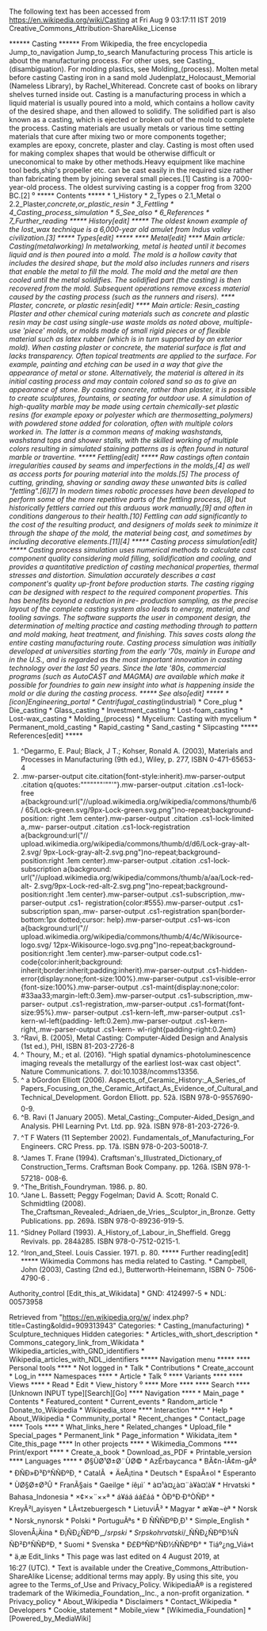 The following text has been accessed from https://en.wikipedia.org/wiki/Casting at Fri Aug 9 03:17:11 IST 2019
Creative_Commons_Attribution-ShareAlike_License





















****** Casting ******
From Wikipedia, the free encyclopedia
Jump_to_navigation Jump_to_search
Manufacturing process
This article is about the manufacturing process. For other uses, see Casting_
(disambiguation).
For molding plastics, see Molding_(process).
Molten metal before casting
Casting iron in a sand mold
Judenplatz_Holocaust_Memorial (Nameless Library), by Rachel_Whiteread. Concrete
cast of books on library shelves turned inside out.
Casting is a manufacturing process in which a liquid material is usually poured
into a mold, which contains a hollow cavity of the desired shape, and then
allowed to solidify. The solidified part is also known as a casting, which is
ejected or broken out of the mold to complete the process. Casting materials
are usually metals or various time setting materials that cure after mixing two
or more components together; examples are epoxy, concrete, plaster and clay.
Casting is most often used for making complex shapes that would be otherwise
difficult or uneconomical to make by other methods.Heavy equipment like machine
tool beds,ship's propeller etc. can be cast easily in the required size rather
than fabricating them by joining several small pieces.[1]
Casting is a 7000-year-old process. The oldest surviving casting is a copper
frog from 3200 BC.[2]
⁰
***** Contents *****
    * 1_History
    * 2_Types
          o 2.1_Metal
          o 2.2_Plaster,_concrete,_or_plastic_resin
    * 3_Fettling
    * 4_Casting_process_simulation
    * 5_See_also
    * 6_References
    * 7_Further_reading
***** History[edit] *****
The oldest known example of the lost_wax technique is a 6,000-year old amulet
from Indus valley civilization.[3]
***** Types[edit] *****
**** Metal[edit] ****
Main article: Casting_(metalworking)
In metalworking, metal is heated until it becomes liquid and is then poured
into a mold. The mold is a hollow cavity that includes the desired shape, but
the mold also includes runners and risers that enable the metal to fill the
mold. The mold and the metal are then cooled until the metal solidifies. The
solidified part (the casting) is then recovered from the mold. Subsequent
operations remove excess material caused by the casting process (such as the
runners and risers).
**** Plaster, concrete, or plastic resin[edit] ****
Main article: Resin_casting
Plaster and other chemical curing materials such as concrete and plastic resin
may be cast using single-use waste molds as noted above, multiple-use 'piece'
molds, or molds made of small rigid pieces or of flexible material such as
latex rubber (which is in turn supported by an exterior mold). When casting
plaster or concrete, the material surface is flat and lacks transparency. Often
topical treatments are applied to the surface. For example, painting and
etching can be used in a way that give the appearance of metal or stone.
Alternatively, the material is altered in its initial casting process and may
contain colored sand so as to give an appearance of stone. By casting concrete,
rather than plaster, it is possible to create sculptures, fountains, or seating
for outdoor use. A simulation of high-quality marble may be made using certain
chemically-set plastic resins (for example epoxy or polyester which are
thermosetting_polymers) with powdered stone added for coloration, often with
multiple colors worked in. The latter is a common means of making washstands,
washstand tops and shower stalls, with the skilled working of multiple colors
resulting in simulated staining patterns as is often found in natural marble or
travertine.
***** Fettling[edit] *****
Raw castings often contain irregularities caused by seams and imperfections in
the molds,[4] as well as access ports for pouring material into the molds.[5]
The process of cutting, grinding, shaving or sanding away these unwanted bits
is called "fettling".[6][7] In modern times robotic processes have been
developed to perform some of the more repetitive parts of the fettling process,
[8] but historically fettlers carried out this arduous work manually,[9] and
often in conditions dangerous to their health.[10]
Fettling can add significantly to the cost of the resulting product, and
designers of molds seek to minimize it through the shape of the mold, the
material being cast, and sometimes by including decorative elements.[11][4]
***** Casting process simulation[edit] *****
Casting process simulation uses numerical methods to calculate cast component
quality considering mold filling, solidification and cooling, and provides a
quantitative prediction of casting mechanical properties, thermal stresses and
distortion. Simulation accurately describes a cast component's quality up-front
before production starts. The casting rigging can be designed with respect to
the required component properties. This has benefits beyond a reduction in pre-
production sampling, as the precise layout of the complete casting system also
leads to energy, material, and tooling savings.
The software supports the user in component design, the determination of
melting practice and casting methoding through to pattern and mold making, heat
treatment, and finishing. This saves costs along the entire casting
manufacturing route.
Casting process simulation was initially developed at universities starting
from the early '70s, mainly in Europe and in the U.S., and is regarded as the
most important innovation in casting technology over the last 50 years. Since
the late '80s, commercial programs (such as AutoCAST and MAGMA) are available
which make it possible for foundries to gain new insight into what is happening
inside the mold or die during the casting process.
***** See also[edit] *****
    * [icon]Engineering_portal
    * Centrifugal_casting_(industrial)
    * Core_plug
    * Die_casting
    * Glass_casting
    * Investment_casting
    * Lost-foam_casting
    * Lost-wax_casting
    * Molding_(process)
    * Mycelium: Casting with mycelium
    * Permanent_mold_casting
    * Rapid_casting
    * Sand_casting
    * Slipcasting
***** References[edit] *****
   1. ^Degarmo, E. Paul; Black, J T.; Kohser, Ronald A. (2003), Materials and
      Processes in Manufacturing (9th ed.), Wiley, p. 277, ISBN 0-471-65653-4
   2. .mw-parser-output cite.citation{font-style:inherit}.mw-parser-output
      .citation q{quotes:"\"""\"""'""'"}.mw-parser-output .citation .cs1-lock-
      free a{background:url("//upload.wikimedia.org/wikipedia/commons/thumb/6/
      65/Lock-green.svg/9px-Lock-green.svg.png")no-repeat;background-position:
      right .1em center}.mw-parser-output .citation .cs1-lock-limited a,.mw-
      parser-output .citation .cs1-lock-registration a{background:url("//
      upload.wikimedia.org/wikipedia/commons/thumb/d/d6/Lock-gray-alt-2.svg/
      9px-Lock-gray-alt-2.svg.png")no-repeat;background-position:right .1em
      center}.mw-parser-output .citation .cs1-lock-subscription a{background:
      url("//upload.wikimedia.org/wikipedia/commons/thumb/a/aa/Lock-red-alt-
      2.svg/9px-Lock-red-alt-2.svg.png")no-repeat;background-position:right
      .1em center}.mw-parser-output .cs1-subscription,.mw-parser-output .cs1-
      registration{color:#555}.mw-parser-output .cs1-subscription span,.mw-
      parser-output .cs1-registration span{border-bottom:1px dotted;cursor:
      help}.mw-parser-output .cs1-ws-icon a{background:url("//
      upload.wikimedia.org/wikipedia/commons/thumb/4/4c/Wikisource-logo.svg/
      12px-Wikisource-logo.svg.png")no-repeat;background-position:right .1em
      center}.mw-parser-output code.cs1-code{color:inherit;background:
      inherit;border:inherit;padding:inherit}.mw-parser-output .cs1-hidden-
      error{display:none;font-size:100%}.mw-parser-output .cs1-visible-error
      {font-size:100%}.mw-parser-output .cs1-maint{display:none;color:
      #33aa33;margin-left:0.3em}.mw-parser-output .cs1-subscription,.mw-parser-
      output .cs1-registration,.mw-parser-output .cs1-format{font-size:95%}.mw-
      parser-output .cs1-kern-left,.mw-parser-output .cs1-kern-wl-left{padding-
      left:0.2em}.mw-parser-output .cs1-kern-right,.mw-parser-output .cs1-kern-
      wl-right{padding-right:0.2em}
   3. ^Ravi, B. (2005), Metal Casting: Computer-Aided Design and Analysis (1st
      ed.), PHI, ISBN 81-203-2726-8
   4. ^ Thoury, M.; et al. (2016). "High spatial dynamics-photoluminescence
      imaging reveals the metallurgy of the earliest lost-wax cast object".
      Nature Communications. 7. doi:10.1038/ncomms13356.
   5. ^ a bGordon Elliott (2006). Aspects_of_Ceramic_History:_A_Series_of
      Papers_Focusing_on_the_Ceramic_Artifact_As_Evidence_of_Cultural_and
      Technical_Development. Gordon Elliott. pp. 52â. ISBN 978-0-9557690-0-9.
   6. ^B. Ravi (1 January 2005). Metal_Casting:_Computer-Aided_Design_and
      Analysis. PHI Learning Pvt. Ltd. pp. 92â. ISBN 978-81-203-2726-9.
   7. ^T F Waters (11 September 2002). Fundamentals_of_Manufacturing_For
      Engineers. CRC Press. pp. 17â. ISBN 978-0-203-50018-7.
   8. ^James T. Frane (1994). Craftsman's_Illustrated_Dictionary_of
      Construction_Terms. Craftsman Book Company. pp. 126â. ISBN 978-1-57218-
      008-6.
   9. ^The_British_Foundryman. 1986. p. 80.
  10. ^Jane L. Bassett; Peggy Fogelman; David A. Scott; Ronald C. Schmidtling
      (2008). The_Craftsman_Revealed:_Adriaen_de_Vries,_Sculptor_in_Bronze.
      Getty Publications. pp. 269â. ISBN 978-0-89236-919-5.
  11. ^Sidney Pollard (1993). A_History_of_Labour_in_Sheffield. Gregg Revivals.
      pp. 284â285. ISBN 978-0-7512-0215-1.
  12. ^Iron_and_Steel. Louis Cassier. 1971. p. 80.
***** Further reading[edit] *****
 Wikimedia Commons has media related to Casting.
    * Campbell, John (2003), Casting (2nd ed.), Butterworth-Heinemann, ISBN 0-
      7506-4790-6
.

Authority_control [Edit_this_at_Wikidata]     * GND: 4124997-5
                                              * NDL: 00573958

Retrieved from "https://en.wikipedia.org/w/
index.php?title=Casting&oldid=909313943"
Categories:
    * Casting_(manufacturing)
    * Sculpture_techniques
Hidden categories:
    * Articles_with_short_description
    * Commons_category_link_from_Wikidata
    * Wikipedia_articles_with_GND_identifiers
    * Wikipedia_articles_with_NDL_identifiers
***** Navigation menu *****
**** Personal tools ****
    * Not logged in
    * Talk
    * Contributions
    * Create_account
    * Log_in
**** Namespaces ****
    * Article
    * Talk
⁰
**** Variants ****
**** Views ****
    * Read
    * Edit
    * View_history
⁰
**** More ****
**** Search ****
[Unknown INPUT type][Search][Go]
**** Navigation ****
    * Main_page
    * Contents
    * Featured_content
    * Current_events
    * Random_article
    * Donate_to_Wikipedia
    * Wikipedia_store
**** Interaction ****
    * Help
    * About_Wikipedia
    * Community_portal
    * Recent_changes
    * Contact_page
**** Tools ****
    * What_links_here
    * Related_changes
    * Upload_file
    * Special_pages
    * Permanent_link
    * Page_information
    * Wikidata_item
    * Cite_this_page
**** In other projects ****
    * Wikimedia_Commons
**** Print/export ****
    * Create_a_book
    * Download_as_PDF
    * Printable_version
**** Languages ****
    * Ø§ÙØ¹Ø±Ø¨ÙØ©
    * AzÉrbaycanca
    * BÃ¢n-lÃ¢m-gÃº
    * ÐÑÐ»Ð³Ð°ÑÑÐºÐ¸
    * CatalÃ 
    * ÄeÅ¡tina
    * Deutsch
    * EspaÃ±ol
    * Esperanto
    * ÙØ§Ø±Ø³Û
    * FranÃ§ais
    * Gaeilge
    * íêµ­ì´
    * à¤¹à¤¿à¤¨à¥à¤¦à¥
    * Hrvatski
    * Bahasa_Indonesia
    * ×¢××¨××ª
    * á¥áá áá£áá
    * ÒÐ°Ð·Ð°ÒÑÐ°
    * KreyÃ²l_ayisyen
    * LÃ«tzebuergesch
    * LietuviÅ³
    * Magyar
    * æ¥æ¬èª
    * Norsk
    * Norsk_nynorsk
    * Polski
    * PortuguÃªs
    * Ð ÑÑÑÐºÐ¸Ð¹
    * Simple_English
    * SlovenÅ¡Äina
    * Ð¡ÑÐ¿ÑÐºÐ¸_/_srpski
    * Srpskohrvatski_/_ÑÑÐ¿ÑÐºÐ¾ÑÑÐ²Ð°ÑÑÐºÐ¸
    * Suomi
    * Svenska
    * Ð£ÐºÑÐ°ÑÐ½ÑÑÐºÐ°
    * Tiáº¿ng_Viá»t
    * ä¸­æ
Edit_links
    * This page was last edited on 4 August 2019, at 16:27 (UTC).
    * Text is available under the Creative_Commons_Attribution-ShareAlike
      License; additional terms may apply. By using this site, you agree to the
      Terms_of_Use and Privacy_Policy. WikipediaÂ® is a registered trademark of
      the Wikimedia_Foundation,_Inc., a non-profit organization.
    * Privacy_policy
    * About_Wikipedia
    * Disclaimers
    * Contact_Wikipedia
    * Developers
    * Cookie_statement
    * Mobile_view
    * [Wikimedia_Foundation]
    * [Powered_by_MediaWiki]
